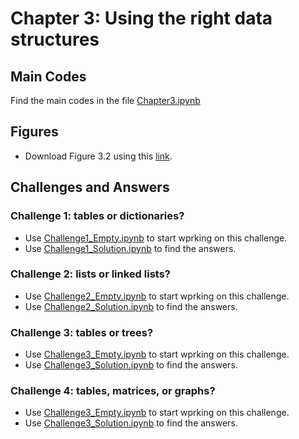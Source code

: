 # Chapter 3: Using the right data structures

## Main Codes
Find the main codes in the file [Chapter3.ipynb](https://github.com/royjafari/optimizing-python-code/blob/main/ch3/Chapter3.ipynb)

## Figures
- Download Figure 3.2 using this [link](https://www.dropbox.com/s/khgl8cgepmnm7eo/Figure3_2.pdf?dl=1).

## Challenges and Answers
### Challenge 1: tables or dictionaries? 
- Use [Challenge1_Empty.ipynb](https://github.com/royjafari/optimizing-python-code/blob/main/ch3/Challenge1_Empty.ipynb) to start wprking on this challenge. 
- Use [Challenge1_Solution.ipynb](https://github.com/royjafari/optimizing-python-code/blob/main/ch3/Challenge1_Solution.ipynb) to find the answers.

### Challenge 2: lists or linked lists?
- Use [Challenge2_Empty.ipynb](https://github.com/royjafari/optimizing-python-code/blob/main/ch3/Challenge2_Empty.ipynb) to start wprking on this challenge. 
- Use [Challenge2_Solution.ipynb](https://github.com/royjafari/optimizing-python-code/blob/main/ch3/Challenge2_Solution.ipynb) to find the answers.

### Challenge 3: tables or trees?
- Use [Challenge3_Empty.ipynb](https://github.com/royjafari/optimizing-python-code/blob/main/ch3/Challenge3_Empty.ipynb) to start wprking on this challenge. 
- Use [Challenge3_Solution.ipynb](https://github.com/royjafari/optimizing-python-code/blob/main/ch3/Challenge3_Solution.ipynb) to find the answers.

### Challenge 4: tables, matrices, or graphs?
- Use [Challenge3_Empty.ipynb](https://github.com/royjafari/optimizing-python-code/blob/main/ch3/Challenge4_Empty.ipynb) to start wprking on this challenge. 
- Use [Challenge3_Solution.ipynb](https://github.com/royjafari/optimizing-python-code/blob/main/ch3/Challenge4_Solution.ipynb) to find the answers.
